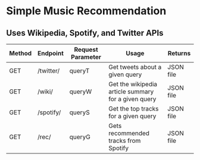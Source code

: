 # Simple Music Recommendation
## Uses Wikipedia, Spotify, and Twitter APIs

| Method | Endpoint          | Request Parameter | Usage                                               | Returns   |
|--------|-------------------|-------------------|-----------------------------------------------------|-----------|
| GET    | /twitter/<queryT> | queryT            | Get tweets about a given query                      | JSON file |
| GET    | /wiki/<queryW>    | queryW            | Get the wikipedia article summary for a given query | JSON file |
| GET    | /spotify/<queryS> | queryS            | Get the top tracks for a given query                | JSON file |
| GET    | /rec/<queryG>     | queryG            | Gets recommended tracks from Spotify                | JSON file |
